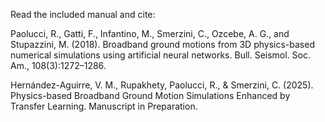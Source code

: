 Read the included manual and cite:

Paolucci, R., Gatti, F., Infantino, M., Smerzini, C., Ozcebe, A. G., and Stupazzini, M. (2018). Broadband ground motions from 3D physics-based numerical simulations using artificial neural networks. Bull. Seismol. Soc. Am., 108(3):1272–1286.

Hernández-Aguirre, V. M., Rupakhety, Paolucci, R., & Smerzini, C. (2025). Physics-based Broadband Ground Motion Simulations Enhanced by Transfer Learning. Manuscript in Preparation.
